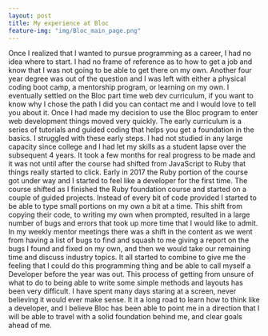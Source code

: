 ```yaml
---
layout: post
title: My experience at Bloc
feature-img: "img/Bloc_main_page.png"
---
```

Once I realized that I wanted to pursue programming as a career, I had no idea where to start. I had no frame of reference as to how to get a job and know that I was not going to be able to get there on my own. Another four year degree was out of the question and I was left with either a physical coding boot camp, a mentorship program, or learning on my own. I eventually settled on the Bloc part time web dev curriculum, if you want to know why I chose the path I did you can contact me and I would love to tell you about it.
Once I had made my decision to use the Bloc program to enter web development things moved very quickly. The early curriculum is a series of tutorials and guided coding that helps you get a foundation in the basics. I struggled with these early steps. I had not studied in any large capacity since college and I had let my skills as a student lapse over the subsequent 4 years. It took a few months for real progress to be made and it was not until after the course had shifted from JavaScript to Ruby that things really started to click. Early in 2017 the Ruby portion of the course got under way and I started to feel like a developer for the first time.
The course shifted as I finished the Ruby foundation course and started on a couple of guided projects. Instead of every bit of code provided I started to be able to type small portions on my own a bit at a time. This shift from copying their code, to writing my own when prompted, resulted in a large number of bugs and errors that took up more time that I would like to admit. In my weekly mentor meetings there was a shift in the content as we went from having a list of bugs to find and squash to me giving a report on the bugs I found and fixed on my own, and then we would take our remaining time and discuss industry topics. It all started to combine to give me the feeling that I could do this programming thing and be able to call myself a Developer before the year was out.
This process of getting from unsure of what to do to being able to write some simple methods and layouts has been very difficult. I have spent many days staring at a screen, never believing it would ever make sense. It it a long road to learn how to think like a developer, and I believe Bloc has been able to point me in a direction that I will be able to travel with a solid foundation behind me, and clear goals ahead of me.

